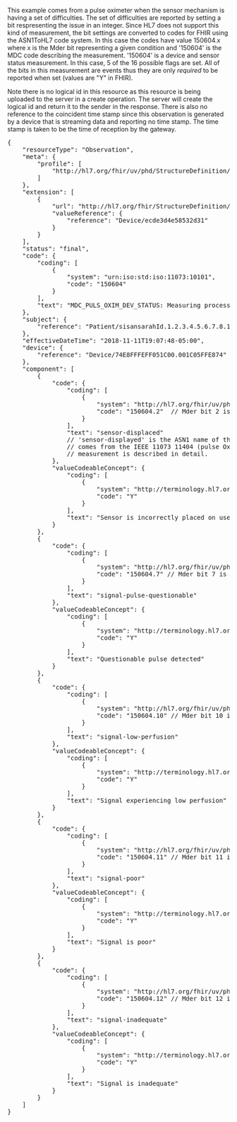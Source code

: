 This example comes from a pulse oximeter when the sensor mechanism is having a set of difficulties. The set of difficulties are reported by setting a bit respresenting the issue in an integer. Since HL7 does not support this kind of measurement, the bit settings are converted to codes for FHIR using the ASN1ToHL7 code system. In this case the codes have value 150604.x where x is the Mder bit representing a given condition and '150604' is the MDC code describing the measurement. '150604' is a device and sensor status measurement. In this case, 5 of the 16 possible flags are set. All of the bits in this measurement are events thus they are only *required* to be reported when set (values are "Y" in FHIR).

Note there is no logical id in this resource as this resource is being uploaded to the server in a create operation. The server will create the logical id and return it to the sender in the response. There is also no reference to the coincident time stamp since this observation is generated by a device that is streaming data and reporting no time stamp. The time stamp is taken to be the time of reception by the gateway.

<pre>
{
	"resourceType": "Observation",
	"meta": {
		"profile": [
			"http://hl7.org/fhir/uv/phd/StructureDefinition/PhdBITsEnumerationObservation"
		]
	},
	"extension": [
		{
			"url": "http://hl7.org/fhir/StructureDefinition/observation-gatewayDevice",
			"valueReference": {
				"reference": "Device/ecde3d4e58532d31"
			}
		}
	],
	"status": "final",
	"code": {
		"coding": [
			{
				"system": "urn:iso:std:iso:11073:10101",
				"code": "150604"
			}
		],
		"text": "MDC_PULS_OXIM_DEV_STATUS: Measuring process issues"
	},
	"subject": {
		"reference": "Patient/sisansarahId.1.2.3.4.5.6.7.8.10"
	},
	"effectiveDateTime": "2018-11-11T19:07:48-05:00",
	"device": {
		"reference": "Device/74E8FFFEFF051C00.001C05FFE874"
	},
	"component": [
		{
			"code": {
				"coding": [
					{
						"system": "http://hl7.org/fhir/uv/phd/CodeSystem/ASN1ToHL7",
						"code": "150604.2"  // Mder bit 2 is set
					}
				],
				"text": "sensor-displaced"
				// 'sensor-displayed' is the ASN1 name of the bit setting. The source of the ASN1 names
				// comes from the IEEE 11073 11404 (pulse Oximeter) specialization standard where this
				// measurement is described in detail.
			},
			"valueCodeableConcept": {
				"coding": [
					{
						"system": "http://terminology.hl7.org/CodeSystem/v2-0136",
						"code": "Y"
					}
				],
				"text": "Sensor is incorrectly placed on user"
			}
		},
		{
			"code": {
				"coding": [
					{
						"system": "http://hl7.org/fhir/uv/phd/CodeSystem/ASN1ToHL7",
						"code": "150604.7" // Mder bit 7 is set
					}
				],
				"text": "signal-pulse-questionable"
			},
			"valueCodeableConcept": {
				"coding": [
					{
						"system": "http://terminology.hl7.org/CodeSystem/v2-0136",
						"code": "Y"
					}
				],
				"text": "Questionable pulse detected"
			}
		},
		{
			"code": {
				"coding": [
					{
						"system": "http://hl7.org/fhir/uv/phd/CodeSystem/ASN1ToHL7",
						"code": "150604.10" // Mder bit 10 is set
					}
				],
				"text": "signal-low-perfusion"
			},
			"valueCodeableConcept": {
				"coding": [
					{
						"system": "http://terminology.hl7.org/CodeSystem/v2-0136",
						"code": "Y"
					}
				],
				"text": "Signal experiencing low perfusion"
			}
		},
		{
			"code": {
				"coding": [
					{
						"system": "http://hl7.org/fhir/uv/phd/CodeSystem/ASN1ToHL7",
						"code": "150604.11" // Mder bit 11 is set
					}
				],
				"text": "signal-poor"
			},
			"valueCodeableConcept": {
				"coding": [
					{
						"system": "http://terminology.hl7.org/CodeSystem/v2-0136",
						"code": "Y"
					}
				],
				"text": "Signal is poor"
			}
		},
		{
			"code": {
				"coding": [
					{
						"system": "http://hl7.org/fhir/uv/phd/CodeSystem/ASN1ToHL7",
						"code": "150604.12" // Mder bit 12 is set
					}
				],
				"text": "signal-inadequate"
			},
			"valueCodeableConcept": {
				"coding": [
					{
						"system": "http://terminology.hl7.org/CodeSystem/v2-0136",
						"code": "Y"
					}
				],
				"text": "Signal is inadequate"
			}
		}
	]
}
</pre>